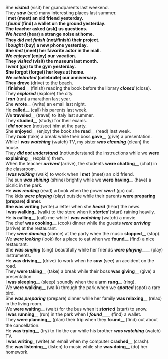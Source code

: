 She _____visited_____ (visit) her grandparents last weekend.  
They _____saw_____ (see) many interesting places last summer.  
I ______met____ (meet) an old friend yesterday.  
I _____found_____ (find) a wallet on the ground yesterday.  
The teacher ______asked____ (ask) us questions.  
We _____heard_____ (hear) a strange noise at home.  
They _____did not finish_____ (not/finish) their project.  
I _____bought_____ (buy) a new phone yesterday.  
She _____met_____ (meet) her favorite actor in the mall.  
We _____enjoyed_____ (enjoy) our vacation.  
They _____visited_____ (visit) the museum last month.  
I _____went_____ (go) to the gym yesterday.  
She ____forgot______ (forget) her keys at home.  
We _____celebrated_____ (celebrate) our anniversary.  
They ____drove______ (drive) to the beach.  
I ____finished______ (finish) reading the book before the library _____closed_____ (close).  
They _____explored_____ (explore) the city.  
I _____ran_____ (run) a marathon last year.  
She ____wrote______ (write) an email last night.  
He ____called______ (call) his parents last week.  
We ____traveled______ (travel) to Italy last summer.  
They ____studied______ (study) for their exams.  
I _____did not see_____ (not/see) him at the party.  
She ____enjoyed______ (enjoy) the book she ____read______ (read) last week.  
They _____took_____ (take) a break while their boss ____gave______ (give) a presentation.  
While I _____was watching_____ (watch) TV, my sister _____was cleaning_____ (clean) the house.  
They _____did not understand_____ (not/understand) the instructions while we ____were explaining______ (explain) them.  
When the teacher _____arrived_____ (arrive), the students ____were chatting______ (chat) in the classroom.  
I _____was walking_____ (walk) to work when I _____met_____ (meet) an old friend.  
The sun _____was shining_____ (shine) brightly while we ____were having______ (have) a picnic in the park.  
He _____was reading_____ (read) a book when the power _____went_____ (go) out.  
The kids _____were playing_____ (play) outside while their parents ______were preparing____ (prepare) dinner.  
She ____was writing______ (write) a letter when she _____heard_____ (hear) the news.  
I ____was walking_____ (walk) to the store when it _____started_____ (start) raining heavily.  
He ____is calling______ (call) me while I _____was watching_____ (watch) a movie.  
The chef ____was cooking______ (cook) dinner while the guests _____were arriving_____ (arrive) at the restaurant.  
They _____were dancing_____ (dance) at the party when the music ____stopped______ (stop).  
We _____were looking_____ (look) for a place to eat when we ____found______ (find) a nice restaurant.  
She _____was singing_____ (sing) beautifully while her friends ___were playing_______ (play) instruments.  
He ____was driving______ (drive) to work when he _____saw_____ (see) an accident on the road.  
They ____were taking______ (take) a break while their boss ____was giving______ (give) a presentation.  
I ____was sleeping______ (sleep) soundly when the alarm ____rang______ (ring).  
We ____were walking______ (walk) through the park when we _____spotted_____ (spot) a rare bird.  
She _____was preparing_____ (prepare) dinner while her family ____was relaxing______ (relax) in the living room.  
We ____were waiting______ (wait) for the bus when it _____started_____ (start) to snow.  
I ____was running______ (run) in the park when I ___found_______ (find) a wallet.  
They ____were planning______ (plan) their trip when they ____found______ (find) out about the cancellation.  
He ____was trying______ (try) to fix the car while his brother _____was watching_____ (watch) TV.  
I ____was writing_____ (write) an email when my computer ____crashed______ (crash).  
She ____was listening______ (listen) to music while she ____was doing______ (do) her homework.  